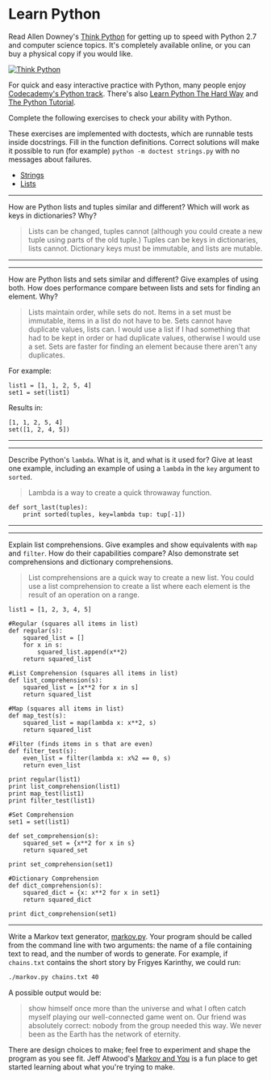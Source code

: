 # Learn Python

Read Allen Downey's [Think Python](http://www.greenteapress.com/thinkpython/) for getting up to speed with Python 2.7 and computer science topics. It's completely available online, or you can buy a physical copy if you would like.

[![Think Python](img/think_python.png)](http://www.greenteapress.com/thinkpython/)

For quick and easy interactive practice with Python, many people enjoy [Codecademy's Python track](http://www.codecademy.com/en/tracks/python). There's also [Learn Python The Hard Way](http://learnpythonthehardway.org/book/) and [The Python Tutorial](https://docs.python.org/2/tutorial/).

Complete the following exercises to check your ability with Python.

These exercises are implemented with doctests, which are runnable tests inside docstrings. Fill in the function definitions. Correct solutions will make it possible to run (for example) `python -m doctest strings.py` with no messages about failures.

 * [Strings](python/strings.py)
 * [Lists](python/lists.py)


---

How are Python lists and tuples similar and different? Which will work as keys in dictionaries? Why?

>Lists can be changed, tuples cannot (although you could create a new tuple using parts of the old tuple.) Tuples can be keys in dictionaries, lists cannot.  Dictionary keys must be immutable, and lists are mutable.

---


---

How are Python lists and sets similar and different? Give examples of using both. How does performance compare between lists and sets for finding an element. Why?

>Lists maintain order, while sets do not.  Items in a set must be immutable, items in a list do not have to be.  Sets cannot have duplicate values, lists can. I would use a list if I had something that had to be kept in order or had duplicate values, otherwise I would use a set.  Sets are faster for finding an element because there aren't any duplicates.

For example:
```
list1 = [1, 1, 2, 5, 4]
set1 = set(list1)
```
Results in:
```
[1, 1, 2, 5, 4]
set([1, 2, 4, 5])
```
---


---

Describe Python's `lambda`. What is it, and what is it used for? Give at least one example, including an example of using a `lambda` in the `key` argument to `sorted`.

>Lambda is a way to create a quick throwaway function.  

```
def sort_last(tuples):
	print sorted(tuples, key=lambda tup: tup[-1])
```
---


---

Explain list comprehensions. Give examples and show equivalents with `map` and `filter`. How do their capabilities compare? Also demonstrate set comprehensions and dictionary comprehensions.

>List comprehensions are a quick way to create a new list.  You could use a list comprehension to create a list where each element is the result of an operation on a range. 

```
list1 = [1, 2, 3, 4, 5]

#Regular (squares all items in list)
def regular(s):
	squared_list = []
	for x in s:
		squared_list.append(x**2)
	return squared_list
		
#List Comprehension (squares all items in list)
def list_comprehension(s):
	squared_list = [x**2 for x in s]
	return squared_list
	
#Map (squares all items in list)
def map_test(s):
	squared_list = map(lambda x: x**2, s)
	return squared_list
	
#Filter (finds items in s that are even)
def filter_test(s):
	even_list = filter(lambda x: x%2 == 0, s)
	return even_list

print regular(list1)
print list_comprehension(list1)
print map_test(list1)
print filter_test(list1)
```

```
#Set Comprehension
set1 = set(list1)

def set_comprehension(s):
	squared_set = {x**2 for x in s}
	return squared_set
	
print set_comprehension(set1)

#Dictionary Comprehension
def dict_comprehension(s):
	squared_dict = {x: x**2 for x in set1}
	return squared_dict
	
print dict_comprehension(set1)
```
---


Write a Markov text generator, [markov.py](python/markov.py). Your program should be called from the command line with two arguments: the name of a file containing text to read, and the number of words to generate. For example, if `chains.txt` contains the short story by Frigyes Karinthy, we could run:

```bash
./markov.py chains.txt 40
```

A possible output would be:

> show himself once more than the universe and what I often catch myself playing our well-connected game went on. Our friend was absolutely correct: nobody from the group needed this way. We never been as the Earth has the network of eternity.

There are design choices to make; feel free to experiment and shape the program as you see fit. Jeff Atwood's [Markov and You](http://blog.codinghorror.com/markov-and-you/) is a fun place to get started learning about what you're trying to make.
